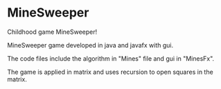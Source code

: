 # MineSweeper
Childhood game MineSweeper!

MineSweeper game developed in java and javafx with gui.

The code files include the algorithm in "Mines" file and gui in "MinesFx".

The game is applied in matrix and uses recursion to open squares in the matrix.
